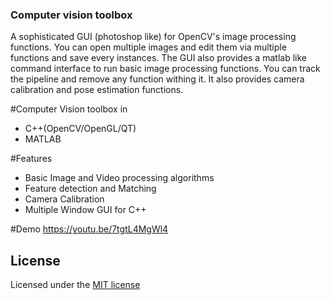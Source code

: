 ### Computer vision toolbox

A sophisticated GUI (photoshop like) for OpenCV's image processing functions. You can open multiple images and edit them via multiple functions and save every instances. The GUI also provides a matlab like command interface to run basic image processing functions. You can track the pipeline and remove any function withing it. It also provides camera calibration and pose estimation functions.

#Computer Vision toolbox in
 - C++(OpenCV/OpenGL/QT)
 - MATLAB
 
#Features
 - Basic Image and Video processing algorithms
 - Feature detection and Matching
 - Camera Calibration
 - Multiple Window GUI for C++

#Demo
 https://youtu.be/7tgtL4MgWl4

## License


Licensed under the [MIT license](http://www.opensource.org/licenses/MIT)

